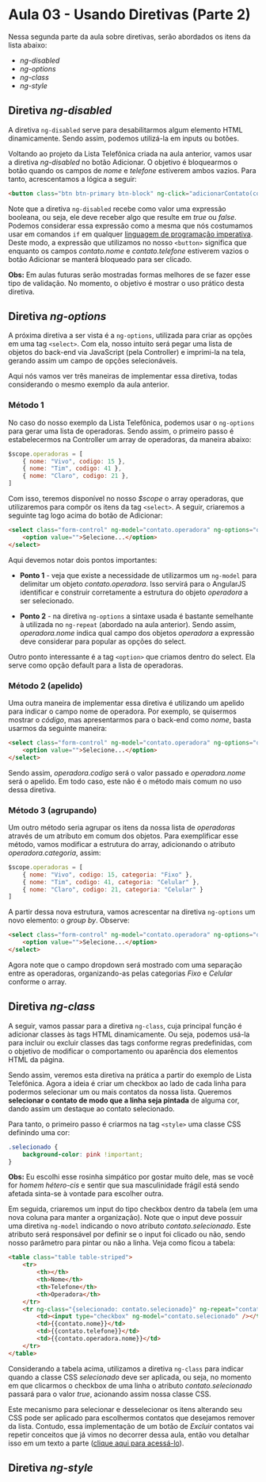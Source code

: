# Aula 03 - Usando Diretivas (Parte 2)

Nessa segunda parte da aula sobre diretivas, serão abordados os itens da lista abaixo:

* _ng-disabled_
* _ng-options_
* _ng-class_
* _ng-style_

## Diretiva _ng-disabled_

A diretiva `ng-disabled` serve para desabilitarmos algum elemento HTML dinamicamente. Sendo assim, podemos utilizá-la em inputs ou botões.

Voltando ao projeto da Lista Telefônica criada na aula anterior, vamos usar a diretiva _ng-disabled_ no botão Adicionar. O objetivo é bloquearmos o botão quando os campos de _nome_ e _telefone_ estiverem ambos vazios. Para tanto, acrescentamos a lógica a seguir:

```html
<button class="btn btn-primary btn-block" ng-click="adicionarContato(contato)" ng-disabled="!contato.nome || !contato.telefone">Adicionar</button>
```

Note que a diretiva `ng-disabled` recebe como valor uma expressão booleana, ou seja, ele deve receber algo que resulte em _true_ ou _false_. Podemos considerar essa expressão como a mesma que nós costumamos usar em comandos `if` em qualquer [linguagem de programação imperativa](https://pt.wikipedia.org/wiki/Programação_imperativa). Deste modo, a expressão que utilizamos no nosso `<button>` significa que enquanto os campos _contato.nome_ e _contato.telefone_ estiverem vazios o botão Adicionar se manterá bloqueado para ser clicado.

__Obs:__ Em aulas futuras serão mostradas formas melhores de se fazer esse tipo de validação. No momento, o objetivo é mostrar o uso prático desta diretiva.

## Diretiva _ng-options_

A próxima diretiva a ser vista é a `ng-options`, utilizada para criar as opções em uma tag `<select>`. Com ela, nosso intuito será pegar uma lista de objetos do back-end via JavaScript (pela Controller) e imprimi-la na tela, gerando assim um campo de opções selecionáveis.

Aqui nós vamos ver três maneiras de implementar essa diretiva, todas considerando o mesmo exemplo da aula anterior.

### Método 1

No caso do nosso exemplo da Lista Telefônica, podemos usar o `ng-options` para gerar uma lista de operadoras. Sendo assim, o primeiro passo é estabelecermos na Controller um array de operadoras, da maneira abaixo:

```javascript
$scope.operadoras = [
    { nome: "Vivo", codigo: 15 },
    { nome: "Tim", codigo: 41 },
    { nome: "Claro", codigo: 21 },
]
```

Com isso, teremos disponível no nosso _$scope_ o array operadoras, que utilizaremos para compôr os itens da tag `<select>`. A seguir, criaremos a seguinte tag logo acima do botão de Adicionar:

```html
<select class="form-control" ng-model="contato.operadora" ng-options="operadora.nome for operadora in operadoras">
    <option value="">Selecione...</option>
</select>
```

Aqui devemos notar dois pontos importantes:

* __Ponto 1__ - veja que existe a necessidade de utilizarmos um `ng-model` para delimitar um objeto _contato.operadora_. Isso servirá para o AngularJS identificar e construir corretamente a estrutura do objeto _operadora_ a ser selecionado.

* __Ponto 2__ - na diretiva `ng-options` a sintaxe usada é bastante semelhante à utilizada no `ng-repeat` (abordado na aula anterior). Sendo assim, _operadora.nome_ indica qual campo dos objetos _operadora_ a expressão deve considerar para popular as opções do select.

Outro ponto interessante é a tag `<option>` que criamos dentro do select. Ela serve como opção default para a lista de operadoras.

### Método 2 (apelido)

Uma outra maneira de implementar essa diretiva é utilizando um apelido para indicar o campo nome de operadora. Por exemplo, se quisermos mostrar o _código_, mas apresentarmos para o back-end como _nome_, basta usarmos da seguinte maneira:

```html
<select class="form-control" ng-model="contato.operadora" ng-options="operadora.codigo as operadora.nome for operadora in operadoras">
    <option value="">Selecione...</option>
</select>
```

Sendo assim, _operadora.codigo_ será o valor passado e _operadora.nome_ será o apelido. Em todo caso, este não é o método mais comum no uso dessa diretiva.

### Método 3 (agrupando)

Um outro método seria agrupar os itens da nossa lista de _operadoras_ através de um atributo em comum dos objetos. Para exemplificar esse método, vamos modificar a estrutura do array, adicionando o atributo _operadora.categoria_, assim:

```javascript
$scope.operadoras = [
    { nome: "Vivo", codigo: 15, categoria: "Fixo" },
    { nome: "Tim", codigo: 41, categoria: "Celular" },
    { nome: "Claro", codigo: 21, categoria: "Celular" }
]
```

A partir dessa nova estrutura, vamos acrescentar na diretiva `ng-options` um novo elemento: o _group by_. Observe:

```html
<select class="form-control" ng-model="contato.operadora" ng-options="operadora.nome group by operadora.categoria for operadora in operadoras">
    <option value="">Selecione...</option>
</select>
```

Agora note que o campo dropdown será mostrado com uma separação entre as operadoras, organizando-as pelas categorias _Fixo_ e _Celular_ conforme o array.

## Diretiva _ng-class_

A seguir, vamos passar para a diretiva `ng-class`, cuja principal função é adicionar classes às tags HTML dinamicamente. Ou seja, podemos usá-la para incluir ou excluir classes das tags conforme regras predefinidas, com o objetivo de modificar o comportamento ou aparência dos elementos HTML da página.

Sendo assim, veremos esta diretiva na prática a partir do exemplo de Lista Telefônica. Agora a ideia é criar um checkbox ao lado de cada linha para podermos selecionar um ou mais contatos da nossa lista. Queremos __selecionar o contato de modo que a linha seja pintada__ de alguma cor, dando assim um destaque ao contato selecionado.

Para tanto, o primeiro passo é criarmos na tag `<style>` uma classe CSS definindo uma cor:

```css
.selecionado {
    background-color: pink !important;
}
```

__Obs:__ Eu escolhi esse rosinha simpático por gostar muito dele, mas se você for _homem hétero-cis_ e sentir que sua masculinidade frágil está sendo afetada sinta-se à vontade para escolher outra.

Em seguida, criaremos um input do tipo checkbox dentro da tabela (em uma nova coluna para manter a organização). Note que o input deve possuir uma diretiva `ng-model` indicando o novo atributo _contato.selecionado_. Este atributo será responsável por definir se o input foi clicado ou não, sendo nosso parâmetro para pintar ou não a linha. Veja como ficou a tabela:

```html
<table class="table table-striped">
    <tr>
        <th></th>
        <th>Nome</th>
        <th>Telefone</th>
        <th>Operadora</th>
    </tr>
    <tr ng-class="{selecionado: contato.selecionado}" ng-repeat="contato in contatos">
        <td><input type="checkbox" ng-model="contato.selecionado" /></td>
        <td>{{contato.nome}}</td>
        <td>{{contato.telefone}}</td>
        <td>{{contato.operadora.nome}}</td>
    </tr>
</table>
```

Considerando a tabela acima, utilizamos a diretiva `ng-class` para indicar quando a classe CSS _selecionado_ deve ser aplicada, ou seja, no momento em que clicarmos o checkbox de uma linha o atributo _contato.selecionado_ passará para o valor _true_, acionando assim nossa classe CSS.

Este mecanismo para selecionar e desselecionar os itens alterando seu CSS pode ser aplicado para escolhermos contatos que desejamos remover da lista. Contudo, essa implementação de um botão de _Excluir_ contatos vai repetir conceitos que já vimos no decorrer dessa aula, então vou detalhar isso em um texto a parte ([clique aqui para acessá-lo](https://github.com/fergo8/angularjs_branas/blob/main/aula_03/criando_botao_excluir.md)).

## Diretiva _ng-style_
